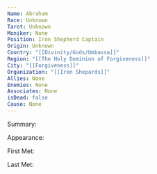 ```yaml
---
Name: Abraham
Race: Unknown
Tarot: Unknown
Moniker: None
Position: Iron Shepherd Captain
Origin: Unknown
Country: "[[Divinity/Gods/Umbassa]]"
Region: "[[The Holy Dominion of Forgiveness]]"
City: "[[Forgiveness]]"
Organization: "[[Iron Shepards]]"
Allies: None
Enemies: None
Associates: None
isDead: false
Cause: None
---
```

Summary:


Appearance: 

First Met: 

Last Met: 